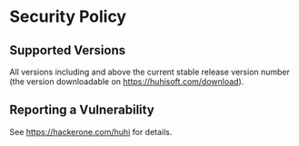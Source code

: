 # Security Policy

## Supported Versions

All versions including and above the current stable release version number (the version downloadable on https://huhisoft.com/download).

## Reporting a Vulnerability

See https://hackerone.com/huhi for details.
